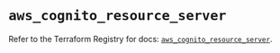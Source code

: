 # `aws_cognito_resource_server`

Refer to the Terraform Registry for docs: [`aws_cognito_resource_server`](https://registry.terraform.io/providers/hashicorp/aws/6.9.0/docs/resources/cognito_resource_server).
